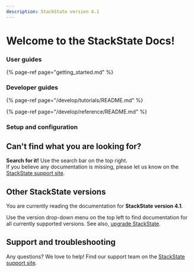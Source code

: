 ```yaml
---
description: StackState version 4.1
---
```


# Welcome to the StackState Docs!


### User guides

{% page-ref page="getting_started.md" %}


### Developer guides

{% page-ref page="/develop/tutorials/README.md" %}

{% page-ref page="/develop/reference/README.md" %}


### Setup and configuration



## Can't find what you are looking for?

**Search for it!** Use the search bar on the top right.  
If you believe any documentation is missing, please let us know on the [StackState support site](http://support.stackstate.com/).

## Other StackState versions

You are currently reading the documentation for **StackState version 4.1**.

Use the version drop-down menu on the top left to find documentation for all currently supported versions. See also, [upgrade StackState](setup/upgrading.md).

## Support and troubleshooting

Any questions? We love to help! Find our support team on the [StackState support site](http://support.stackstate.com/).

